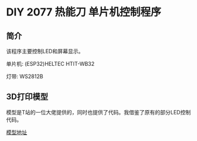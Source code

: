# DIY 2077 热能刀 单片机控制程序

## 简介

该程序主要控制LED和屏幕显示。

单片机: (ESP32)HELTEC HTIT-WB32

灯带: WS2812B

## 3D打印模型


模型是T站的一位大佬提供的，同时也提供了代码。我借鉴了原有的部分LED控制代码。

[模型地址](https://www.thingiverse.com/thing:4730667)